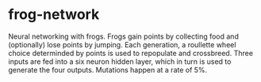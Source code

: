 # frog-network
Neural networking with frogs. Frogs gain points by collecting food and (optionally) lose points by jumping. Each generation, a roullette wheel choice determinded by points is used to repopulate and crossbreed. Three inputs are fed into a six neuron hidden layer, which in turn is used to generate the four outputs. Mutations happen at a rate of 5%. 

